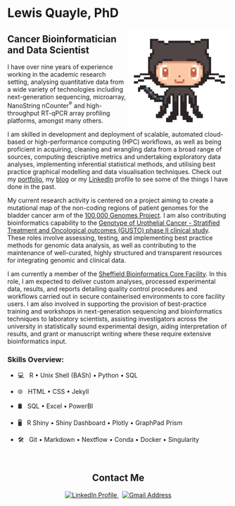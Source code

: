 # Lewis Quayle, PhD

<img align='right' src="https://raw.githubusercontent.com/iCharlesZ/FigureBed/master/img/octocat.gif" width="230">

## Cancer Bioinformatician and Data Scientist

I have over nine years of experience working in the academic research setting, analysing quantitative data from a wide variety of technologies including next-generation sequencing, microarray, NanoString nCounter<sup>®</sup> and high-throughput RT-qPCR array profiling platforms, amongst many others.

I am skilled in development and deployment of scalable, automated cloud-based or high-performance computing (HPC) workflows, as well as being proficient in acquiring, cleaning and wrangling data from a broad range of sources, computing descriptive metrics and undertaking exploratory data analyses, implementing inferential statistical methods, and utilising best practice graphical modelling and data visualisation techniques. Check out my <a href="https://blog.lewisdoesdata.com/portfolio/" target="_blank">portfolio</a>, my <a href="https://blog.lewisdoesdata.com" target="_blank">blog</a> or my <a href="https://www.linkedin.com/in/lewis-quayle" target="_blank">LinkedIn</a> profile to see some of the things I have done in the past.

My current research activity is centered on a project aiming to create a mutational map of the non-coding regions of patient genomes for the bladder cancer arm of the <a href="https://www.genomicsengland.co.uk/initiatives/100000-genomes-project" target="_blank">100,000 Genomes Project</a>. I am also contributing bioinformatics capability to the <a href="https://fundingawards.nihr.ac.uk/award/NIHR128103" target="_blank">Genotype of Urothelial Cancer - Stratified Treatment and Oncological outcomes (GUSTO) phase II clinical study</a>. These roles involve assessing, testing, and implementing best practice methods for genomic data analysis, as well as contributing to the maintenance of well-curated, highly structured and transparent resources for integrating genomic and clinical data.

I am currently a member of the <a href="https://sbc.shef.ac.uk./" target="_blank">Sheffield Bioinformatics Core Facility</a>. In this role, I am expected to deliver custom analyses, processed experimental data, results, and reports detailing quality control procedures and workflows carried out in secure containerised environments to core facility users. I am also involved in supporting the provision of best-practice training and workshops in next-generation sequencing and bioinformatics techniques to laboratory scientists, assisting investigators across the university in statistically sound experimental design, aiding interpretation of results, and grant or manuscript writing where these require extensive bioinformatics input.

### Skills Overview:

- &#x1F4BB; &nbsp; R • Unix Shell (BASh) • Python • SQL

- &#x1F310; &nbsp; HTML • CSS • Jekyll

- &#x1F6E2; &nbsp; SQL • Excel • PowerBI

- &#x1F5A5; &nbsp; R Shiny • Shiny Dashboard • Plotly • GraphPad Prism

- &#x1F6E0; &nbsp; Git • Markdown • Nextflow • Conda • Docker • Singularity

<br>

<h2 align="center">Contact Me</h2>

<p align="center">
  
  <a  href="https://www.linkedin.com/in/lewis-quayle" target="_blank" >
    <img src="https://www.vectorlogo.zone/logos/linkedin/linkedin-icon.svg" alt="LinkedIn Profile" height="30" width="30">
  </a>
  &nbsp;
  <a  href="mailto:drlquayle@gmail.com" target="_blank" >
    <img src="https://www.vectorlogo.zone/logos/gmail/gmail-icon.svg" alt="Gmail Address" height="30" width="30">
  </a>
  
